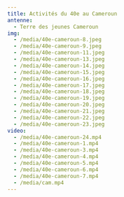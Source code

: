 ```yaml
---
title: Activités du 40e au Cameroun
antenne:
  - Terre des jeunes Cameroun
img:
  - /media/40e-cameroun-8.jpeg
  - /media/40e-cameroun-9.jpeg
  - /media/40e-cameroun-11.jpeg
  - /media/40e-cameroun-13.jpeg
  - /media/40e-cameroun-14.jpeg
  - /media/40e-cameroun-15.jpeg
  - /media/40e-cameroun-16.jpeg
  - /media/40e-cameroun-17.jpeg
  - /media/40e-cameroun-18.jpeg
  - /media/40e-cameroun-19.jpeg
  - /media/40e-cameroun-20.jpeg
  - /media/40e-cameroun-21.jpeg
  - /media/40e-cameroun-22.jpeg
  - /media/40e-cameroun-23.jpeg
video:
  - /media/40e-cameroun-24.mp4
  - /media/40e-cameroun-1.mp4
  - /media/40e-cameroun-3.mp4
  - /media/40e-cameroun-4.mp4
  - /media/40e-cameroun-5.mp4
  - /media/40e-cameroun-6.mp4
  - /media/40e-cameroun-7.mp4
  - /media/cam.mp4
---
```

